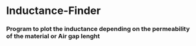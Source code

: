 # Inductance-Finder
### Program to plot the inductance depending on the permeability of the material or Air gap lenght
